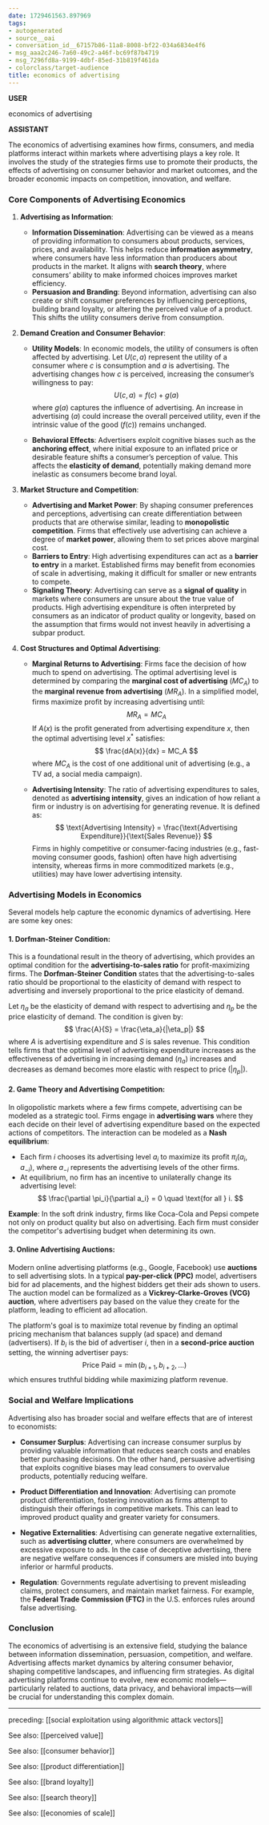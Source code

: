 ```yaml
---
date: 1729461563.897969
tags:
- autogenerated
- source__oai
- conversation_id__67157b86-11a8-8008-bf22-034a6834e4f6
- msg_aaa2c246-7a60-49c2-a46f-bc69f87b4719
- msg_7296fd8a-9199-4dbf-85ed-31b819f461da
- colorclass/target-audience
title: economics of advertising
---
```


**USER**

economics of advertising


**ASSISTANT**

The economics of advertising examines how firms, consumers, and media platforms interact within markets where advertising plays a key role. It involves the study of the strategies firms use to promote their products, the effects of advertising on consumer behavior and market outcomes, and the broader economic impacts on competition, innovation, and welfare.

### Core Components of Advertising Economics

1. **Advertising as Information**: 
   - **Information Dissemination**: Advertising can be viewed as a means of providing information to consumers about products, services, prices, and availability. This helps reduce **information asymmetry**, where consumers have less information than producers about products in the market. It aligns with **search theory**, where consumers’ ability to make informed choices improves market efficiency.
   - **Persuasion and Branding**: Beyond information, advertising can also create or shift consumer preferences by influencing perceptions, building brand loyalty, or altering the perceived value of a product. This shifts the utility consumers derive from consumption.

2. **Demand Creation and Consumer Behavior**:
   - **Utility Models**: In economic models, the utility of consumers is often affected by advertising. Let $U(c, a)$ represent the utility of a consumer where $c$ is consumption and $a$ is advertising. The advertising changes how $c$ is perceived, increasing the consumer’s willingness to pay:
     $$ U(c, a) = f(c) + g(a) $$
     where $g(a)$ captures the influence of advertising. An increase in advertising ($a$) could increase the overall perceived utility, even if the intrinsic value of the good ($f(c)$) remains unchanged.

   - **Behavioral Effects**: Advertisers exploit cognitive biases such as the **anchoring effect**, where initial exposure to an inflated price or desirable feature shifts a consumer’s perception of value. This affects the **elasticity of demand**, potentially making demand more inelastic as consumers become brand loyal.

3. **Market Structure and Competition**:
   - **Advertising and Market Power**: By shaping consumer preferences and perceptions, advertising can create differentiation between products that are otherwise similar, leading to **monopolistic competition**. Firms that effectively use advertising can achieve a degree of **market power**, allowing them to set prices above marginal cost.
   - **Barriers to Entry**: High advertising expenditures can act as a **barrier to entry** in a market. Established firms may benefit from economies of scale in advertising, making it difficult for smaller or new entrants to compete.
   - **Signaling Theory**: Advertising can serve as a **signal of quality** in markets where consumers are unsure about the true value of products. High advertising expenditure is often interpreted by consumers as an indicator of product quality or longevity, based on the assumption that firms would not invest heavily in advertising a subpar product.

4. **Cost Structures and Optimal Advertising**:
   - **Marginal Returns to Advertising**: Firms face the decision of how much to spend on advertising. The optimal advertising level is determined by comparing the **marginal cost of advertising** ($MC_A$) to the **marginal revenue from advertising** ($MR_A$). In a simplified model, firms maximize profit by increasing advertising until:
     $$ MR_A = MC_A $$
     If $A(x)$ is the profit generated from advertising expenditure $x$, then the optimal advertising level $x^*$ satisfies:
     $$ \frac{dA(x)}{dx} = MC_A $$
     where $MC_A$ is the cost of one additional unit of advertising (e.g., a TV ad, a social media campaign).

   - **Advertising Intensity**: The ratio of advertising expenditures to sales, denoted as **advertising intensity**, gives an indication of how reliant a firm or industry is on advertising for generating revenue. It is defined as:
     $$ \text{Advertising Intensity} = \frac{\text{Advertising Expenditure}}{\text{Sales Revenue}} $$
     Firms in highly competitive or consumer-facing industries (e.g., fast-moving consumer goods, fashion) often have high advertising intensity, whereas firms in more commoditized markets (e.g., utilities) may have lower advertising intensity.

### Advertising Models in Economics

Several models help capture the economic dynamics of advertising. Here are some key ones:

#### 1. **Dorfman-Steiner Condition**:
   This is a foundational result in the theory of advertising, which provides an optimal condition for the **advertising-to-sales ratio** for profit-maximizing firms. The **Dorfman-Steiner Condition** states that the advertising-to-sales ratio should be proportional to the elasticity of demand with respect to advertising and inversely proportional to the price elasticity of demand.

   Let $\eta_a$ be the elasticity of demand with respect to advertising and $\eta_p$ be the price elasticity of demand. The condition is given by:
   $$ \frac{A}{S} = \frac{\eta_a}{|\eta_p|} $$
   where $A$ is advertising expenditure and $S$ is sales revenue. This condition tells firms that the optimal level of advertising expenditure increases as the effectiveness of advertising in increasing demand ($\eta_a$) increases and decreases as demand becomes more elastic with respect to price ($|\eta_p|$).

#### 2. **Game Theory and Advertising Competition**:
   In oligopolistic markets where a few firms compete, advertising can be modeled as a strategic tool. Firms engage in **advertising wars** where they each decide on their level of advertising expenditure based on the expected actions of competitors. The interaction can be modeled as a **Nash equilibrium**:
   - Each firm $i$ chooses its advertising level $a_i$ to maximize its profit $\pi_i(a_i, a_{-i})$, where $a_{-i}$ represents the advertising levels of the other firms.
   - At equilibrium, no firm has an incentive to unilaterally change its advertising level:
     $$ \frac{\partial \pi_i}{\partial a_i} = 0 \quad \text{for all } i. $$

   **Example**: In the soft drink industry, firms like Coca-Cola and Pepsi compete not only on product quality but also on advertising. Each firm must consider the competitor's advertising budget when determining its own.

#### 3. **Online Advertising Auctions**:
   Modern online advertising platforms (e.g., Google, Facebook) use **auctions** to sell advertising slots. In a typical **pay-per-click (PPC)** model, advertisers bid for ad placements, and the highest bidders get their ads shown to users. The auction model can be formalized as a **Vickrey-Clarke-Groves (VCG) auction**, where advertisers pay based on the value they create for the platform, leading to efficient ad allocation.
   
   The platform's goal is to maximize total revenue by finding an optimal pricing mechanism that balances supply (ad space) and demand (advertisers). If $b_i$ is the bid of advertiser $i$, then in a **second-price auction** setting, the winning advertiser pays:
   $$ \text{Price Paid} = \min(b_{i+1}, b_{i+2}, \dots) $$
   which ensures truthful bidding while maximizing platform revenue.

### Social and Welfare Implications

Advertising also has broader social and welfare effects that are of interest to economists:

- **Consumer Surplus**: Advertising can increase consumer surplus by providing valuable information that reduces search costs and enables better purchasing decisions. On the other hand, persuasive advertising that exploits cognitive biases may lead consumers to overvalue products, potentially reducing welfare.

- **Product Differentiation and Innovation**: Advertising can promote product differentiation, fostering innovation as firms attempt to distinguish their offerings in competitive markets. This can lead to improved product quality and greater variety for consumers.

- **Negative Externalities**: Advertising can generate negative externalities, such as **advertising clutter**, where consumers are overwhelmed by excessive exposure to ads. In the case of deceptive advertising, there are negative welfare consequences if consumers are misled into buying inferior or harmful products.

- **Regulation**: Governments regulate advertising to prevent misleading claims, protect consumers, and maintain market fairness. For example, the **Federal Trade Commission (FTC)** in the U.S. enforces rules around false advertising.

### Conclusion

The economics of advertising is an extensive field, studying the balance between information dissemination, persuasion, competition, and welfare. Advertising affects market dynamics by altering consumer behavior, shaping competitive landscapes, and influencing firm strategies. As digital advertising platforms continue to evolve, new economic models—particularly related to auctions, data privacy, and behavioral impacts—will be crucial for understanding this complex domain.


---

preceding: [[social exploitation using algorithmic attack vectors]]

See also: [[perceived value]]


See also: [[consumer behavior]]


See also: [[product differentiation]]


See also: [[brand loyalty]]


See also: [[search theory]]


See also: [[economies of scale]]